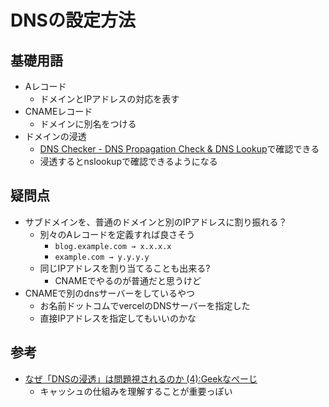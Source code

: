 # DNSの設定方法

## 基礎用語

- Aレコード
  - ドメインとIPアドレスの対応を表す
- CNAMEレコード
  - ドメインに別名をつける
- ドメインの浸透
  - [DNS Checker - DNS Propagation Check & DNS Lookup](https://www.whatsmydns.net/#CNAME/blog.tekihei2317.com)で確認できる
  - 浸透するとnslookupで確認できるようになる

## 疑問点

- サブドメインを、普通のドメインと別のIPアドレスに割り振れる？
  - 別々のAレコードを定義すれば良さそう
    - `blog.example.com → x.x.x.x`
    - `example.com → y.y.y.y`
  - 同じIPアドレスを割り当てることも出来る?
    - CNAMEでやるのが普通だと思うけど
- CNAMEで別のdnsサーバーをしているやつ
  - お名前ドットコムでvercelのDNSサーバーを指定した
  - 直接IPアドレスを指定してもいいのかな

## 参考

- [なぜ「DNSの浸透」は問題視されるのか (4):Geekなぺーじ](https://www.geekpage.jp/blog/?id=2011-10-27/1&p=4)
  - キャッシュの仕組みを理解することが重要っぽい
